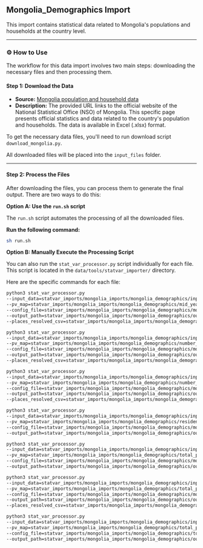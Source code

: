 ## Mongolia_Demographics Import

This import contains statistical data related to Mongolia's populations and households at the country level.

-----

### ⚙️ How to Use

The workflow for this data import involves two main steps: downloading the necessary files and then processing them.

#### Step 1: Download the Data

- **Source:** [Mongolia population and household data](https://www.1212.mn/en/statcate)
- **Description:** The provided URL links to the official website of the National Statistical Office (NSO) of Mongolia. This specific page presents official statistics and data related to the country's population and households. The data is available in Excel (.xlsx) format.

To get the necessary data files, you'll need to run download script `download_mongolia.py`.

All downloaded files will be placed into the `input_files` folder.

-----

#### Step 2: Process the Files

After downloading the files, you can process them to generate the final output. There are two ways to do this:

**Option A: Use the `run.sh` script**

The `run.sh` script automates the processing of all the downloaded files.

**Run the following command:**

```bash
sh run.sh
```

**Option B: Manually Execute the Processing Script**

You can also run the `stat_var_processor.py` script individually for each file. This script is located in the `data/tools/statvar_importer/` directory.

Here are the specific commands for each file:

```bash
python3 stat_var_processor.py
--input_data=statvar_imports/mongolia_imports/mongolia_demographics/input_files/mid_year_total_population_by_region.xlsx
--pv_map=statvar_imports/mongolia_imports/mongolia_demographics/mid_year_total_population_by_region_pvmap.csv
--config_file=statvar_imports/mongolia_imports/mongolia_demographics/mongolia_metadata.csv
--output_path=statvar_imports/mongolia_imports/mongolia_demographics/output_files/mid_year_total_population_by_region_output
--places_resolved_csv=statvar_imports/mongolia_imports/mongolia_demographics/mongolia_place_resolver.csv 
```

```bash
python3 stat_var_processor.py
--input_data=statvar_imports/mongolia_imports/mongolia_demographics/input_files/number_of_households_by_region_and_urban_rural.xlsx
--pv_map=statvar_imports/mongolia_imports/mongolia_demographics/number_of_households_by_region_and_urban_rural_pvmap.csv
--config_file=statvar_imports/mongolia_imports/mongolia_demographics/mongolia_metadata.csv
--output_path=statvar_imports/mongolia_imports/mongolia_demographics/output_files/number_of_households_by_region_and_urban_rural_output
--places_resolved_csv=statvar_imports/mongolia_imports/mongolia_demographics/mongolia_place_resolver.csv 
```

```bash
python3 stat_var_processor.py
--input_data=statvar_imports/mongolia_imports/mongolia_demographics/input_files/number_of_households_by_region.xlsx
--pv_map=statvar_imports/mongolia_imports/mongolia_demographics/number_of_households_by_region_pvmap.csv
--config_file=statvar_imports/mongolia_imports/mongolia_demographics/mongolia_metadata.csv
--output_path=statvar_imports/mongolia_imports/mongolia_demographics/output_files/number_of_households_by_region_output
--places_resolved_csv=statvar_imports/mongolia_imports/mongolia_demographics/mongolia_place_resolver.csv 
```

```bash
python3 stat_var_processor.py
--input_data=statvar_imports/mongolia_imports/mongolia_demographics/input_files/resident_population_by_agegroup_15_and_over_and_maritalstatus.xlsx
--pv_map=statvar_imports/mongolia_imports/mongolia_demographics/resident_population_by_agegroup_15_and_over_and_maritalstatus_pvmap.csv
--config_file=statvar_imports/mongolia_imports/mongolia_demographics/mongolia_metadata.csv
--output_path=statvar_imports/mongolia_imports/mongolia_demographics/output_files/resident_population_by_agegroup_15_and_over_and_maritalstatus_output 
```

```bash
python3 stat_var_processor.py
--input_data=statvar_imports/mongolia_imports/mongolia_demographics/input_files/total_population_by_age_group_and_sex.xlsx
--pv_map=statvar_imports/mongolia_imports/mongolia_demographics/total_population_by_age_group_and_sex_pvmap.csv
--config_file=statvar_imports/mongolia_imports/mongolia_demographics/mongolia_metadata.csv
--output_path=statvar_imports/mongolia_imports/mongolia_demographics/output_files/total_population_by_age_group_and_sex_output 
```

```bash
python3 stat_var_processor.py
--input_data=statvar_imports/mongolia_imports/mongolia_demographics/input_files/total_population_by_region_and_urban_rural.xlsx
--pv_map=statvar_imports/mongolia_imports/mongolia_demographics/total_population_by_region_and_urban_rural_pvmap.csv
--config_file=statvar_imports/mongolia_imports/mongolia_demographics/mongolia_metadata.csv
--output_path=statvar_imports/mongolia_imports/mongolia_demographics/output_files/total_population_by_region_and_urban_rural_output
--places_resolved_csv=statvar_imports/mongolia_imports/mongolia_demographics/mongolia_place_resolver.csv 
```

```bash
python3 stat_var_processor.py
--input_data=statvar_imports/mongolia_imports/mongolia_demographics/input_files/total_population_by_sex_and_urban_rural.xlsx
--pv_map=statvar_imports/mongolia_imports/mongolia_demographics/total_population_by_sex_and_urban_rural_pvmap.csv
--config_file=statvar_imports/mongolia_imports/mongolia_demographics/total_population_by_sex_and_urban_rural_metadata.csv
--output_path=statvar_imports/mongolia_imports/mongolia_demographics/output_files/total_population_by_sex_and_urban_rural_output 
```

